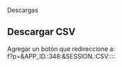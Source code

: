 Descargas
## Descargar CSV

Agregar un botón que redireccione a: <br>
f?p=&APP_ID.:348:&SESSION.:CSV::::
